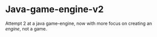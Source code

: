 # Java-game-engine-v2

Attempt 2 at a java game-engine, now with more focus on creating an *engine*, not a game.
